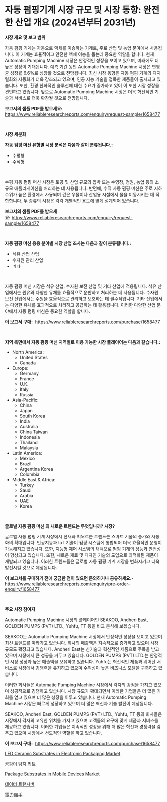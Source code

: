 <p><h1>자동 펌핑기계 시장 규모 및 시장 동향: 완전한 산업 개요 (2024년부터 2031년)</h1></p><p><strong>시장 개요 및 보고 범위</strong></p>
<p><p>자동 펌핑 기계는 자동으로 액체를 이송하는 기계로, 주로 산업 및 농업 분야에서 사용됩니다. 이 기계는 효율적이고 안전한 액체 이송을 돕는데 중요한 역할을 합니다. 현재 Automatic Pumping Machine 시장은 안정적인 성장을 보이고 있으며, 미래에도 더 높은 성장이 기대됩니다. 예측 기간 동안 Automatic Pumping Machine 시장은 연평균 성장률 6.6%로 성장할 것으로 전망됩니다. 최신 시장 동향은 자동 펌핑 기계의 디지털화와 자동화가 더욱 강조되고 있으며, 인공 지능 기술을 접목한 제품들이 출시되고 있습니다. 또한, 환경 친화적인 솔루션에 대한 수요가 증가하고 있어 이 또한 시장 성장을 견인하고 있습니다. 앞으로 Automatic Pumping Machine 시장은 더욱 혁신적인 기술과 서비스로 더욱 확장될 것으로 전망됩니다.</p></p>
<p><strong>보고서의 샘플 PDF를 받으세요:</strong> <a href="https://www.reliableresearchreports.com/enquiry/request-sample/1658477">https://www.reliableresearchreports.com/enquiry/request-sample/1658477</a></p>
<p>&nbsp;</p>
<p><strong>시장 세분화</strong></p>
<p><strong>자동 펌핑 머신 유형별 시장 분석은 다음과 같이 분류됩니다.:</strong></p>
<p><ul><li>수평형</li><li>수직형</li></ul></p>
<p>&nbsp;</p>
<p><p>수평 자동 펌핑 머신 시장은 토공 및 산업 규모의 압박 또는 수영장, 정원, 농업 등의 소규모 애플리케이션을 처리하는 데 사용됩니다. 반면에, 수직 자동 펌핑 머신은 주로 지하 수위가 높은 환경에서 사용되며 깊은 우물이나 산업용 시설에서 물을 이동시키는 데 적합합니다. 두 종류의 시장은 각각 개별적인 용도에 맞게 설계되어 있습니다.</p></p>
<p><strong>보고서의 샘플 PDF를 받으세요:</strong>&nbsp;<a href="https://www.reliableresearchreports.com/enquiry/request-sample/1658477">https://www.reliableresearchreports.com/enquiry/request-sample/1658477</a></p>
<p>&nbsp;</p>
<p><strong> 자동 펌핑 머신 응용 분야별 시장 산업 조사는 다음과 같이 분류됩니다.:</strong></p>
<p><ul><li>석유 산업 산업</li><li>수자원 관리 산업</li><li>기타</li></ul></p>
<p>&nbsp;</p>
<p><p>자동 펌핑 머신 시장은 석유 산업, 수자원 보전 산업 및 기타 산업에 적용됩니다. 석유 산업에서는 원유와 다양한 유체를 효율적으로 운반하고 처리하는 데 사용됩니다. 수자원 보전 산업에서는 수원을 효율적으로 관리하고 보호하는 데 필수적입니다. 기타 산업에서는 다양한 유체를 효과적으로 처리하고 공급하는 데 활용됩니다. 이러한 다양한 산업 분야에서 자동 펌핑 머신은 중요한 역할을 합니다.</p></p>
<p><strong>이 보고서 구매:</strong>&nbsp; <a href="https://www.reliableresearchreports.com/purchase/1658477">https://www.reliableresearchreports.com/purchase/1658477</a></p>
<p>&nbsp;</p>
<p><strong>지역 측면에서 자동 펌핑 머신 지역별로 이용 가능한 시장 플레이어는 다음과 같습니다.:</strong></p>
<p><ul>
    <li>
        North America:
        <ul>
            <li>United States</li>
            <li>Canada</li>
        </ul>
    </li>
    <li>
        Europe:
        <ul>
            <li>Germany</li>
            <li>France</li>
            <li>U.K.</li>
            <li>Italy</li>
            <li>Russia</li>
        </ul>
    </li>
    <li>
        Asia-Pacific:
        <ul>
            <li>China</li>
            <li>Japan</li>
            <li>South Korea</li>
            <li>India</li>
            <li>Australia</li>
            <li>China Taiwan</li>
            <li>Indonesia</li>
            <li>Thailand</li>
            <li>Malaysia</li>
        </ul>
    </li>
    <li>
        Latin America:
        <ul>
            <li>Mexico</li>
            <li>Brazil</li>
            <li>Argentina Korea</li>
            <li>Colombia</li>
        </ul>
    </li>
    <li>
        Middle East & Africa:
        <ul>
            <li>Turkey</li>
            <li>Saudi</li>
            <li>Arabia</li>
            <li>UAE</li>
            <li>Korea</li>
        </ul>
    </li>
    </ul></p>
<p>&nbsp;</p>
<p><strong>글로벌 자동 펌핑 머신 의 새로운 트렌드는 무엇입니까? 시장?</strong></p>
<p><p>글로벌 자동 펌핑 기계 시장에서 현재와 떠오르는 트렌드는 스마트 기술의 증가와 자동화의 확대입니다. 인공지능과 IoT 기술이 펌핑 시스템에 통합되어 더욱 효율적인 운영이 가능해지고 있습니다. 또한, 지능형 제어 시스템의 채택으로 펌핑 기계의 성능과 안전성이 향상되고 있습니다. 또한, 새로운 재료 및 디자인 기술의 도입으로 최적화된 제품이 개발되고 있습니다. 이러한 트렌드들은 글로벌 자동 펌핑 기계 시장을 변화시키고 더욱 발전시킬 것으로 예상됩니다.</p></p>
<p><strong>이 보고서를 구매하기 전에 궁금한 점이 있으면 문의하거나 공유하세요.</strong>- <a href="https://www.reliableresearchreports.com/enquiry/pre-order-enquiry/1658477">https://www.reliableresearchreports.com/enquiry/pre-order-enquiry/1658477</a></p>
<p>&nbsp;</p>
<p><strong>주요 시장 참여자</strong></p>
<p><p>Automatic Pumping Machine 시장의 플레이어인 SEAKOO, Andheri East, GOLDEN PUMPS (PVT) LTD., Yuhfu, TT 등을 비교 분석해 보겠습니다. </p><p>SEAKOO는 Automatic Pumping Machine 시장에서 안정적인 성장을 보이고 있으며 최신 트렌드를 따라가고 있습니다. 회사의 매출액은 지속적으로 증가하고 있으며 시장 규모도 확장되고 있습니다. Andheri East는 신기술과 혁신적인 제품으로 주목을 받고 있으며 시장에서 큰 성공을 거두고 있습니다. GOLDEN PUMPS (PVT) LTD.는 안정적인 시장 성장과 높은 매출액을 보유하고 있습니다. Yuhfu는 혁신적인 제품과 뛰어난 서비스로 시장에서 경쟁력을 유지하고 있으며 수익성이 높은 비즈니스 모델을 구축하고 있습니다. </p><p>이러한 회사들은 Automatic Pumping Machine 시장에서 각자의 강점을 가지고 있으며 성공적으로 경쟁하고 있습니다. 시장 규모가 확대되면서 이러한 기업들은 더 많은 기회를 얻고 있으며 더 많은 성장을 이루고 있습니다. 현재 Automatic Pumping Machine 시장은 빠르게 성장하고 있으며 더 많은 혁신과 기술 발전이 예상됩니다. </p><p>SEAKOO, Andheri East, GOLDEN PUMPS (PVT) LTD., Yuhfu, TT 등의 회사들은 시장에서 각자의 고유한 위치를 가지고 있으며 고객들의 요구에 맞게 제품과 서비스를 제공하고 있습니다. 이러한 기업들은 지속적인 성장을 위해 더 많은 혁신과 경쟁력을 갖추고 있으며 시장에서 선도적인 역할을 하고 있습니다.</p></p>
<p><strong>이 보고서 구매:</strong>&nbsp;&nbsp;<a href="https://www.reliableresearchreports.com/purchase/1658477">https://www.reliableresearchreports.com/purchase/1658477</a></p>
<p><p><a href="https://github.com/luckyshygirl/Market-Research-Report-List-3/blob/main/led-ceramic-substrates-in-electronic-packaging-market.md">LED Ceramic Substrates in Electronic Packaging Market</a></p><p><a href="https://github.com/vsnao330707/Market-Research-Report-List-1/blob/main/329203712290.md">곰팡이 탐지 키트</a></p><p><a href="https://github.com/vimar16th/Market-Research-Report-List-3/blob/main/package-substrates-in-mobile-devices-market.md">Package Substrates in Mobile Devices Market</a></p><p><a href="https://github.com/KellyLyncyh543964/Market-Research-Report-List-1/blob/main/368936512291.md">데이터 트랜시버</a></p><p><a href="https://github.com/zjkmgcs938405/Market-Research-Report-List-1/blob/main/498339113461.md">電力継手</a></p></p>
